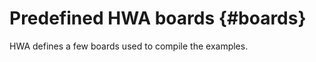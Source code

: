 
Predefined HWA boards		{#boards}
=====================

HWA defines a few boards used to compile the examples.

